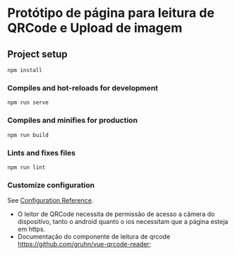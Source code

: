 # Protótipo de página para leitura de QRCode e Upload de imagem

## Project setup
```
npm install
```

### Compiles and hot-reloads for development
```
npm run serve
```

### Compiles and minifies for production
```
npm run build
```

### Lints and fixes files
```
npm run lint
```

### Customize configuration
See [Configuration Reference](https://cli.vuejs.org/config/).

- O leitor de QRCode necessita de permissão de acesso a câmera do dispositivo, tanto o android quanto o ios necessitam que a página esteja em https.
- Documentação do componente de leitura de qrcode https://github.com/gruhn/vue-qrcode-reader;

